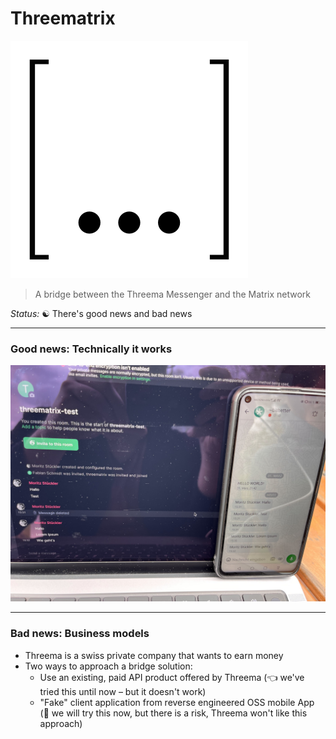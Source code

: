 # Threematrix

![](images/logo.png)<!-- .element height="200px" -->

> A bridge between the Threema Messenger and the Matrix network

*Status:* ☯️ There's good news and bad news

---

### Good news: Technically it works
![](images/poc.jpg)

---

### Bad news: Business models
- Threema is a swiss private company that wants to earn money
- Two ways to approach a bridge solution:
  - Use an existing, paid API product offered by Threema (👈 we've tried this until now – but it doesn't work)
  - "Fake" client application from reverse engineered OSS mobile App (🥈 we will try this now, but there is a risk, Threema won't like this approach)
